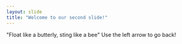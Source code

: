 ```yaml
---
layout: slide
title: "Welcome to our second slide!"
---
```

"Float like a butterly, sting like a bee"
Use the left arrow to go back!
